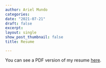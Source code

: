 ```yaml
---
author: Ariel Mundo
categories:
date: "2021-07-21"
draft: false
excerpt: 
layout: single
show_post_thumbnail: false
title: Resume

---
```


You can see a PDF version of my resume [here](/resume/Resume_v1.pdf).
 
 



